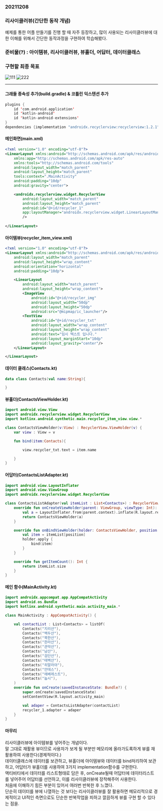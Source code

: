 ### 20211208  

### 리사이클러뷰(간단한 동작 개념)  
예제를 통한 어플 만들기를 진행 할 때 자주 등장하고, 많이 사용되는 리사이클러뷰에 대한 이해를 위해서 간단한 동작과정을 구현하여 학습해봤다.  

### 준비물(?) : 아이템뷰, 리사이클러뷰, 뷰홀더, 어답터, 데이터클래스  

### 구현할 최종 목표  
![111](https://user-images.githubusercontent.com/59447235/145201906-c47b9148-9fd2-4e18-8aca-b172ae779ecf.jpg) ![222](https://user-images.githubusercontent.com/59447235/145202014-64744ba5-3b7d-4589-af1e-86a8af936b3c.jpg)  

----------------------------------------------------------------------------------------------------------  

#### 그래들 종속성 추가(build.gradle) & 코틀린 익스텐션 추가
``` kotlin
plugins {
    id 'com.android.application'
    id 'kotlin-android'
    id 'kotlin-android-extensions'
}
dependencies {implementation "androidx.recyclerview:recyclerview:1.2.1"implementation "androidx.recyclerview:recyclerview:(최신버전)"}
```  

#### 메인화면(main.xml)  
``` xml
<?xml version="1.0" encoding="utf-8"?>
<LinearLayout xmlns:android="http://schemas.android.com/apk/res/android"
    xmlns:app="http://schemas.android.com/apk/res-auto"
    xmlns:tools="http://schemas.android.com/tools"
    android:layout_width="match_parent"
    android:layout_height="match_parent"
    tools:context=".MainActivity"
    android:padding="10dp"
    android:gravity="center">

    <androidx.recyclerview.widget.RecyclerView
        android:layout_width="match_parent"
        android:layout_height="match_parent"
        android:id="@+id/recycler_1"
        app:layoutManager="androidx.recyclerview.widget.LinearLayoutManager"
        />
    
</LinearLayout>
```  

#### 아이템뷰(recycler_item_view.xml)
``` xml
<?xml version="1.0" encoding="utf-8"?>
<LinearLayout xmlns:android="http://schemas.android.com/apk/res/android"
    android:layout_width="match_parent"
    android:layout_height="wrap_content"
    android:orientation="horizontal"
    android:padding="10dp">

    <LinearLayout
        android:layout_width="match_parent"
        android:layout_height="wrap_content">
        <ImageView
            android:id="@+id/recycler_img"
            android:layout_width="50dp"
            android:layout_height="50dp"
            android:src="@mipmap/ic_launcher"/>
        <TextView
            android:id="@+id/recycler_txt"
            android:layout_width="wrap_content"
            android:layout_height="wrap_content"
            android:text="임시 텍스트 입니다."
            android:layout_marginStart="10dp"
            android:layout_gravity="center"/>
    </LinearLayout>

</LinearLayout>
```  

#### 데이터 클래스(Contacts.kt)  

```kotlin
data class Contacts(val name:String){

}
```  

#### 뷰홀더(ContactsViewHolder.kt)  
```kotlin
import android.view.View
import androidx.recyclerview.widget.RecyclerView
import kotlinx.android.synthetic.main.recycler_item_view.view.*

class ContactsViewHolder(v:View) : RecyclerView.ViewHolder(v) {
    var view : View = v

    fun bind(item:Contacts){

        view.recycler_txt.text = item.name

    }
}
```  

#### 어답터(ContactsListAdapter.kt)
```kotlin
import android.view.LayoutInflater
import android.view.ViewGroup
import androidx.recyclerview.widget.RecyclerView

class ContactsListAdapter(val itemList : List<Contacts>) : RecyclerView.Adapter<ContactsViewHolder>() {
    override fun onCreateViewHolder(parent: ViewGroup, viewType: Int): ContactsViewHolder {
        val a = LayoutInflater.from(parent.context).inflate(R.layout.recycler_item_view,parent,false)
        return ContactsViewHolder(a)
    }

    override fun onBindViewHolder(holder: ContactsViewHolder, position: Int) {
        val item = itemList[position]
        holder.apply {
            bind(item)
        }
    }

    override fun getItemCount(): Int {
        return itemList.size
    }
}
```

#### 메인 함수(MainActivity.kt)  
```kotlin
import androidx.appcompat.app.AppCompatActivity
import android.os.Bundle
import kotlinx.android.synthetic.main.activity_main.*

class MainActivity : AppCompatActivity() {

    val contactList : List<Contacts> = listOf(
        Contacts("지리산"),
        Contacts("백두산"),
        Contacts("북한산"),
        Contacts("한라산"),
        Contacts("관악산"),
        Contacts("남산"),
        Contacts("검단산"),
        Contacts("태백산"),
        Contacts("히말라야"),
        Contacts("안데스"),
        Contacts("에베레스트"),
        Contacts("눕시"),
    )
    override fun onCreate(savedInstanceState: Bundle?) {
        super.onCreate(savedInstanceState)
        setContentView(R.layout.activity_main)

        val adaper = ContactsListAdapter(contactList)
        recycler_1.adapter = adaper
    }
}
```

#### 마무리  
리사이클러뷰에 아이템뷰를 넣어주는 개념이다.  
말 그대로 재활용 뷰이므로 사용자가 보게 될 부분만 메모리에 올라가도록하게 뷰를 재활용하여 사용한다(경제적이다.)  
데이터클래스에 데이터를 보관하고, 뷰홀더에 아이템뷰와 데이터를 bind처리하여 보관하고, 어답터가 뷰홀더를 사용하여 3가지 implementation함수를 구현한다.  
액티비티에서 데이터를 리스트형태로 담은 후, onCreate될때 어답터에 데이터리스트를 넣어주어 어답터를 선언하고, 이를 리사이클러뷰에 장착해주어 사용한다.  
처음에 이해하기 힘든 부분이 있어서 여러번 반복한 후 느꼈다.  
단순히 데이터를 뷰에 나열하는 것 보다는 리사이클러뷰를 잘 활용하면 메모리적으로 경제적이고 UI적인 측면으로도 단순한 반복작업을 피하고 깔끔하게 뷰를 구현 할 수 있다는 점을.



